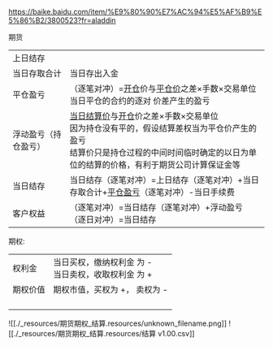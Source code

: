 ---
---
<https://baike.baidu.com/item/%E9%80%90%E7%AC%94%E5%AF%B9%E5%86%B2/3800523?fr=aladdin>

期货

|     |     |
| --- | --- |
| 上日结存 |     |
| 当日存取合计 | 当日存出入金 |
| 平仓盈亏 | （逐笔对冲）=[开仓](https://baike.baidu.com/item/%E5%BC%80%E4%BB%93)价与[平仓价](https://baike.baidu.com/item/%E5%B9%B3%E4%BB%93%E4%BB%B7)之差×手数×交易单位<br>当日平仓的合约的逐对 价差产生的盈亏 |
| 浮动盈亏（持仓盈亏） | [当日结算价](https://baike.baidu.com/item/%E5%BD%93%E6%97%A5%E7%BB%93%E7%AE%97%E4%BB%B7)与[开仓](https://baike.baidu.com/item/%E5%BC%80%E4%BB%93)价之差×手数×交易单位<br>因为持仓没有平的，假设结算差权当为平仓价产生的盈亏<br>结算价只是持仓过程的中间时间临时确定的以日为单位的结算的价格，有利于期货公司计算保证金等 |
| 当日结存 | 当日结存（逐笔对冲）=上日结存（逐笔对冲）+当日存取合计+[平仓盈亏](https://baike.baidu.com/item/%E5%B9%B3%E4%BB%93%E7%9B%88%E4%BA%8F)（逐笔对冲）-当日手续费 |
| 客户权益 | （逐笔对冲）=当日结存（逐笔对冲）+浮动盈亏<br>（逐日对冲）=当日结存 |

期权:

|     |     |
| --- | --- |
| 权利金 | 当日买权，缴纳权利金 为 -<br>当日卖权，收取权利金 为 + |
| 期权价值 | 期权市值，买权为 +， 卖权为 - |
|     |     |
|     |     |
|     |     |
|     |     |

![[./_resources/期货期权_结算.resources/unknown_filename.png]]
![[./_resources/期货期权_结算.resources/结算 v1.00.csv]]
